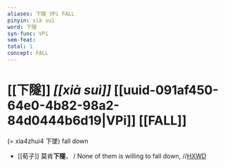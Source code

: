 ```yaml
---
aliases: 下隧 VPi FALL
pinyin: xià suì
word: 下隧
syn-func: VPi
sem-feat: 
total: 1
concept: FALL 
---
```

# [[下隧]] *[[xià suì]]*  [[uuid-091af450-64e0-4b82-98a2-84d0444b6d19|VPi]] [[FALL]]
(= xia4zhui4 下墜) fall down
 - [[荀子]] 莫肯**下隧**，
                     / None of them is willing to fall down, //[HXWD](https://hxwd.org/textview.html?location=KR3a0002_tls_005-5a.25)